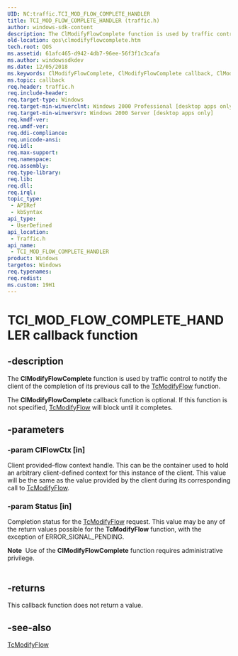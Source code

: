 ```yaml
---
UID: NC:traffic.TCI_MOD_FLOW_COMPLETE_HANDLER
title: TCI_MOD_FLOW_COMPLETE_HANDLER (traffic.h)
author: windows-sdk-content
description: The ClModifyFlowComplete function is used by traffic control to notify the client of the completion of its previous call to the TcModifyFlow function.
old-location: qos\clmodifyflowcomplete.htm
tech.root: QOS
ms.assetid: 61afc465-d942-4db7-96ee-56f3f1c3cafa
ms.author: windowssdkdev
ms.date: 12/05/2018
ms.keywords: ClModifyFlowComplete, ClModifyFlowComplete callback, ClModifyFlowComplete callback function [QOS], TCI_MOD_FLOW_COMPLETE_HANDLER, TCI_MOD_FLOW_COMPLETE_HANDLER callback function [QOS], _gqos_clmodifyflowcomplete, qos.clmodifyflowcomplete, traffic/ClModifyFlowComplete
ms.topic: callback
req.header: traffic.h
req.include-header: 
req.target-type: Windows
req.target-min-winverclnt: Windows 2000 Professional [desktop apps only]
req.target-min-winversvr: Windows 2000 Server [desktop apps only]
req.kmdf-ver: 
req.umdf-ver: 
req.ddi-compliance: 
req.unicode-ansi: 
req.idl: 
req.max-support: 
req.namespace: 
req.assembly: 
req.type-library: 
req.lib: 
req.dll: 
req.irql: 
topic_type:
 - APIRef
 - kbSyntax
api_type:
 - UserDefined
api_location:
 - Traffic.h
api_name:
 - TCI_MOD_FLOW_COMPLETE_HANDLER
product: Windows
targetos: Windows
req.typenames: 
req.redist: 
ms.custom: 19H1
---
```


# TCI_MOD_FLOW_COMPLETE_HANDLER callback function


## -description


The 
<b>ClModifyFlowComplete</b> function is used by traffic control to notify the client of the completion of its previous call to the 
<a href="https://docs.microsoft.com/previous-versions/windows/desktop/api/traffic/nf-traffic-tcmodifyflow">TcModifyFlow</a> function.

The 
<b>ClModifyFlowComplete</b> callback function is optional. If this function is not specified, 
<a href="https://docs.microsoft.com/previous-versions/windows/desktop/api/traffic/nf-traffic-tcmodifyflow">TcModifyFlow</a> will block until it completes.


## -parameters




### -param ClFlowCtx [in]

Client provided–flow context handle. This can be the container used to hold an arbitrary client-defined context for this instance of the client. This value will be the same as the value provided by the client during its corresponding call to 
<a href="https://docs.microsoft.com/previous-versions/windows/desktop/api/traffic/nf-traffic-tcmodifyflow">TcModifyFlow</a>.


### -param Status [in]

Completion status for the 
<a href="https://docs.microsoft.com/previous-versions/windows/desktop/api/traffic/nf-traffic-tcmodifyflow">TcModifyFlow</a> request. This value may be any of the return values possible for the 
<b>TcModifyFlow</b> function, with the exception of ERROR_SIGNAL_PENDING. 




<div class="alert"><b>Note</b>  Use of the 
<b>ClModifyFlowComplete</b> function requires administrative privilege.</div>
<div> </div>

## -returns



This callback function does not return a value.




## -see-also




<a href="https://docs.microsoft.com/previous-versions/windows/desktop/api/traffic/nf-traffic-tcmodifyflow">TcModifyFlow</a>
 

 

